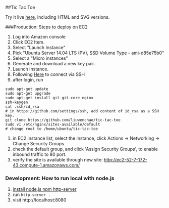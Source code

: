 ##Tic Tac Toe

Try it live [here](http://liuwenchao.github.com/tic-tac-toe), including HTML and SVG versions.

###Production: Steps to deploy on EC2
1. Log into Amazon console
1. Click EC2 Item.
1. Select "Launch Instance"
1. Pick "Ubuntu Server 14.04 LTS (PV), SSD Volume Type - ami-d85e75b0"
1. Select a "Micro instances"
1. Generate and download a new key pair.
1. Launch Instance.
1. Following [Here](https://docs.aws.amazon.com/AWSEC2/latest/UserGuide/AccessingInstancesLinux.html) to connect via SSH
1. after login, run

  ```
  sudo apt-get update
  sudo apt-get upgrade
  sudo apt-get install git git-core nginx
  ssh-keygen
  cat .ssh/id_rsa
  # in https://github.com/settings/ssh, add content of id_rsa as a SSH key.
  git clone https://github.com/liuwenchao/tic-tac-toe
  sudo vi /etc/nginx/sites-available/default
  # change root to /home/ubuntu/tic-tac-toe
  ```

1. in EC2 instance list, select the instance, click Actions -> Networking -> Change Security Groups
1. check the default group, and click 'Assign Security Groups', to enable inbound traffic to 80 port.
1. verify the site is available through new site: http://ec2-52-7-172-43.compute-1.amazonaws.com/


### Development: How to run local with node.js
1. [install node.js npm http-server](https://www.npmjs.com/package/http-server)
2. run `http-server .`
3. visit http://localhost:8080
